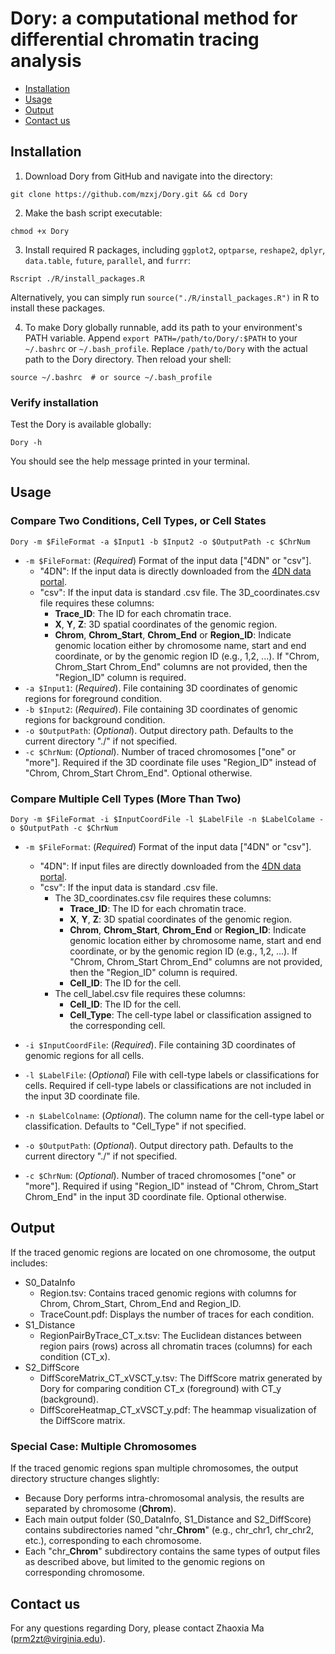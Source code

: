 # Dory: a computational method for differential chromatin tracing analysis
- [Installation](#Installation)
- [Usage](#Usage)
- [Output](#Output)
- [Contact us](#Contact-us)
## Installation
1. Download Dory from GitHub and navigate into the directory:
```
git clone https://github.com/mzxj/Dory.git && cd Dory
```
2. Make the bash script executable:
```
chmod +x Dory
```
3. Install required R packages, including `ggplot2`, `optparse`, `reshape2`, `dplyr`, `data.table`, `future`, `parallel`, and `furrr`:
```
Rscript ./R/install_packages.R
```
Alternatively, you can simply run ```source("./R/install_packages.R")``` in R to install these packages.

4. To make Dory globally runnable, add its path to your environment's PATH variable. Append `export PATH=/path/to/Dory/:$PATH` to your `~/.bashrc` or `~/.bash_profile`. Replace `/path/to/Dory` with the actual path to the Dory directory. Then reload your shell:
```
source ~/.bashrc  # or source ~/.bash_profile
```
### Verify installation
Test the Dory is available globally:
```
Dory -h
```
You should see the help message printed in your terminal.




## Usage
### Compare Two Conditions, Cell Types, or Cell States
```
Dory -m $FileFormat -a $Input1 -b $Input2 -o $OutputPath -c $ChrNum
```
- `-m $FileFormat`: (*Required*) Format of the input data ["4DN" or "csv"]. 
    - "4DN": If the input data is directly downloaded from the [4DN data portal](https://data.4dnucleome.org/resources/data-collections/chromatin-tracing-datasets). 
    - "csv": If the input data is standard .csv file. The 3D_coordinates.csv file requires these columns:
        - **Trace_ID**: The ID for each chromatin trace.
        - **X**, **Y**, **Z**: 3D spatial coordinates of the genomic region.
        - **Chrom**, **Chrom_Start**, **Chrom_End** or **Region_ID**: Indicate genomic location either by chromosome name, start and end coordinate, or by the genomic region ID (e.g., 1,2, ...). If "Chrom, Chrom_Start Chrom_End" columns are not provided, then the "Region_ID" column is required. 
- `-a $Input1`: (*Required*). File containing 3D coordinates of genomic regions for foreground condition. 
- `-b $Input2`: (*Required*). File containing 3D coordinates of genomic regions for background condition.
- `-o $OutputPath`: (*Optional*). Output directory path. Defaults to the current directory "./" if not specified.
- `-c $ChrNum`: (*Optional*). Number of traced chromosomes ["one" or "more"]. Required if the 3D coordinate file uses "Region_ID" instead of "Chrom, Chrom_Start Chrom_End". Optional otherwise. 


### Compare Multiple Cell Types (More Than Two)
```
Dory -m $FileFormat -i $InputCoordFile -l $LabelFile -n $LabelColame -o $OutputPath -c $ChrNum
```
- `-m $FileFormat`: (*Required*) Format of the input data ["4DN" or "csv"]. 
    - "4DN": If input files are directly downloaded from the [4DN data portal](https://data.4dnucleome.org/resources/data-collections/chromatin-tracing-datasets). 
    - "csv": If the input data is standard .csv file. 
        - The 3D_coordinates.csv file requires these columns:
            - **Trace_ID**: The ID for each chromatin trace.
            - **X**, **Y**, **Z**: 3D spatial coordinates of the genomic region.
            - **Chrom**, **Chrom_Start**, **Chrom_End** or **Region_ID**: Indicate genomic location either by chromosome name, start and end coordinate, or by the genomic region ID (e.g., 1,2, ...). If "Chrom, Chrom_Start Chrom_End" columns are not provided,  then the "Region_ID" column is required. 
            - **Cell_ID**: The ID for the cell.
        - The cell_label.csv file requires these columns:
            - **Cell_ID**: The ID for the cell.
            - **Cell_Type**: The cell-type label or classification assigned to the corresponding cell.

- `-i $InputCoordFile`: (*Required*). File containing 3D coordinates of genomic regions for all cells. 
- `-l $LabelFile`: (*Optional*) File with cell-type labels or classifications for cells. Required if cell-type labels or classifications are not included in the input 3D coordinate file. 
- `-n $LabelColname`: (*Optional*). The column name for the cell-type label or classification. Defaults to "Cell_Type" if not specified.
- `-o $OutputPath`: (*Optional*). Output directory path. Defaults to the current directory "./" if not specified.
- `-c $ChrNum`: (*Optional*). Number of traced chromosomes ["one" or "more"]. Required if using "Region_ID" instead of "Chrom, Chrom_Start Chrom_End" in the input 3D coordinate file. Optional otherwise. 


## Output
If the traced genomic regions are located on one chromosome, the output includes:
- S0_DataInfo
    - Region.tsv: Contains traced genomic regions with columns for Chrom, Chrom_Start, Chrom_End and Region_ID.
    - TraceCount.pdf: Displays the number of traces for each condition.
- S1_Distance
    - RegionPairByTrace_CT_x.tsv: The Euclidean distances between region pairs (rows) across all chromatin traces (columns) for each condition (CT_x).
- S2_DiffScore
    - DiffScoreMatrix_CT_xVSCT_y.tsv: The DiffScore matrix generated by Dory for comparing condition CT_x (foreground) with CT_y (background).
    - DiffScoreHeatmap_CT_xVSCT_y.pdf: The heammap visualization of the DiffScore matrix.
### Special Case: Multiple Chromosomes
If the traced genomic regions span multiple chromosomes, the output directory structure changes slightly:
- Because Dory performs intra-chromosomal analysis, the results are separated by chromosome (**Chrom**).
- Each main output folder (S0_DataInfo, S1_Distance and S2_DiffScore) contains subdirectories named "chr_**Chrom**" (e.g., chr_chr1, chr_chr2, etc.), corresponding to each chromosome.
- Each "chr_**Chrom**" subdirectory contains the same types of output files as described above, but limited to the genomic regions on corresponding chromosome.

## Contact us
For any questions regarding Dory, please contact Zhaoxia Ma (prm2zt@virginia.edu).
